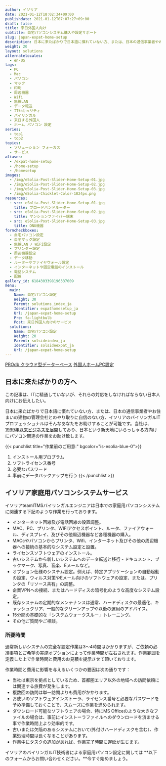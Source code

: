 ```yaml
---
author: イソリア
date: 2021-01-12T18:02:34+09:00
publishdate: 2021-01-12T07:07:27+09:00
draft: false
title: 来日外国人向け
subtitle: 自宅パソコンシステム購入や設定サポート
slug: japan-expat-home-setup
description: 日本に来たばかりで日本語に慣れていない方、または、日本の通信事業者やお住まいの建物の管理会社とのやり取りに自信のない方、イソリアのバイリンガルITプロフェッショナルはそんなあなたをサポートすることが可能です。
weight: 20
layout: solutions
alternatelocales:
  - en-US
tags:
  - PC
  - Mac
  - パソコン
  - マック
  - 印刷
  - 周辺機器
  - Wifi
  - 無線LAN
  - データ転送
  - ITセキュリティ
  - バイリンガル
  - 来日する外国人
  - ホーム パソコン 設定
series:
  - top1
  - top2
topics:
  - ソリューション フォーカス
  - サービス
aliases:
  - /expat-home-setup
  - /home-setup
  - /homesetup
images:
  - /img/eSolia-Post-Slider-Home-Setup-01.jpg
  - /img/eSolia-Post-Slider-Home-Setup-02.jpg
  - /img/eSolia-Post-Slider-Home-Setup-03.jpg
  - /img/eSolia-Chicklet-Color-1024px.png
resources:
  - src: eSolia-Post-Slider-Home-Setup-01.jpg
    title: ブロードバンドルーター
  - src: eSolia-Post-Slider-Home-Setup-02.jpg
    title: マンションファイバー端末
  - src: eSolia-Post-Slider-Home-Setup-03.jpg
    title: ONU機器
formcheckboxes:
  - 自宅パソコン設定
  - 自宅マック設定
  - 無線LAN / WiFi設定
  - プリンター設定
  - 周辺機器設定
  - データ移動
  - ルーターやファイヤウォール設定
  - インターネットや固定電話のインストール
  - 電話システム
  - 配線
gallery_id: 6184303398196337009
menu:
  main:
    Name: 自宅パソコン設定
    Weight: 30
    Parent: solutions_index_ja
    Identifier: expathomesetup_ja
    Url: /japan-expat-home-setup
    Pre: fa-lightbulb
    Post: 来日外国人向けのサービス
  solutions:
    Name: 自宅パソコン設定
    Weight: 20
    Parent: solsideindex_ja
    Identifier: solsideexpat_ja
    Url: /japan-expat-home-setup
---
```


<div class="buttons has-addons is-hidden-tablet">
  <a class="button" href="/solutions"><span class="icon"><i class="fas fa-anchor"></i></span></a>
  <a class="button" href="/prodb">PROdb クラウド型データーベース</a>
  <a class="button is-active" href="/japan-expat-home-setup">外国人ホームPC設定</a>  
</div>

## 日本に来たばかりの方へ

この記事は、ITに精通していないが、それらの対応をしなければならない日本人向けにお伝えしたい。

日本に来たばかりで日本語に慣れていない方、または、日本の通信事業者やお住まいの建物の管理会社とのやり取りに自信のない方、イソリアのバイリンガルITプロフェッショナルはそんなあなたをお助けすることが可能です。当社は、[1999年以来ビジネスを展開](/about/)しており、日本という新天地にいらっしゃる方向けにパソコン関連の作業をお助け致します。

{{< punchlist title="作業前のご用意:" bgcolor="is-esolia-blue-0">}}
1. インストール用プロブラム
1. ソフトライセンス番号
1. 必要なパスワード
1. 事前にデータバックアップを行う
{{< /punchlist >}}

## イソリア家庭用パソコンシステムサービス

イソリアteamITMSバイリンガルエンジニアは日本での家庭用パソコンシステムに関連する下記のような作業を行っております。

* インターネット回線及び電話回線の設置調整。
* MAC、PC、プリンタ、WIFIアクセスポイント、ルータ、ファイアウォール、ディスプレイ、及びその他周辺機器など各種機器の購入。
* MACcやパソコンからプリンタ、Wifi、インターネット及びその他の周辺機器への接続の基本的なシステム設定と設置。
* ライセンスソフトウェアのインストール。
* 古いシステムから新しいシステムへのデータ転送と移行 - ドキュメント、ブックマーク、写真、音楽、Eメールなど。
* オプション仕様のシステム設定。例えば、特定アプリケーションの自動起動の設定、ウィルス対策やEメール向けのソフトウェアの設定、または、プリンタの「リソース共有」の調整。
* 企業VPNへの接続、またはハードディスの暗号化のような高度なシステム設定。  
* 既存システムの定期的なメンテナンスは通常、ハードディスクの最適化、キャッシュクリア、一般的なクリーンアップや以後の運用のアドバイス。
* 15分間の基礎的な「システムウォークスルー」トレーニング。
* その他ご質問やご相談。

### 所要時間

通常新しいシステムの完全な設定作業は3～4時間はかかりますが、ご依頼の必須事項とご希望の実施オプションによって作業時間が左右されます。作業範囲を定義した上で作業時間と費用のお見積を提示させて頂いております。

作業時間と費用に影響を与えるいくつかの要因は次の通りです：

* 当社は東京を拠点としているため、首都圏エリア以外の地域への訪問依頼には関連する旅費が発生します。
* 複数回の訪問は単一訪問よりも費用がかかります。
* お使いのソフトウェアインストーラ、ライセンス番号と必要なパスワードを予め準備しておくことで、スムーズに作業を進められます。
* ダウンロード可能なソフトウェアの場合、特にMS Officeのような大きなファイルの場合は、事前にインストーラファイルへのダウンロードを済ませる事で作業時間上より効率的です。
* 古いまたは欠陥のあるシステムにおいて(外付けハードディスクを含む）、作業処理時間は長くなることがあります。
* 作業中にタスクの追加があれば、作業完了時間に遅延が生じます。

イソリアのバイリンガルIT技術者による家庭用パソコン設定に関しては **以下のフォームからお問い合わせください。**今すぐ始めましょう。
